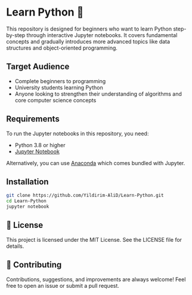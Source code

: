 # Learn Python 🐍

This repository is designed for beginners who want to learn Python step-by-step through interactive Jupyter notebooks. It covers fundamental concepts and gradually introduces more advanced topics like data structures and object-oriented programming.

## Target Audience

- Complete beginners to programming
- University students learning Python
- Anyone looking to strengthen their understanding of algorithms and core computer science concepts

## Requirements

To run the Jupyter notebooks in this repository, you need:

- Python 3.8 or higher
- [Jupyter Notebook](https://jupyter.org/install)
  
Alternatively, you can use [Anaconda](https://www.anaconda.com/products/distribution) which comes bundled with Jupyter.

## Installation

```bash
git clone https://github.com/Yildirim-AliD/Learn-Python.git
cd Learn-Python
jupyter notebook
```
## 📄 License
This project is licensed under the MIT License. See the LICENSE file for details.

## 🤝 Contributing
Contributions, suggestions, and improvements are always welcome! Feel free to open an issue or submit a pull request.
